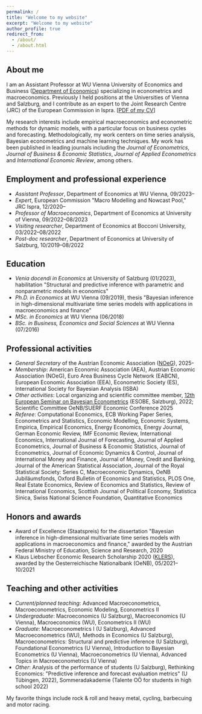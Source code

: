 ```yaml
---
permalink: /
title: "Welcome to my website"
excerpt: "Welcome to my website"
author_profile: true
redirect_from: 
  - /about/
  - /about.html
---
```


## About me
I am an Assistant Professor at WU Vienna University of Economics and Business ([Department of Economics](https://www.wu.ac.at/en/economics/)) specializing in econometrics and macroeconomics. Previously I held positions at the Universities of Vienna and Salzburg, and I contribute as an expert to the Joint Research Centre (JRC) of the European Commission in Ispra. [[PDF of my CV](https://www.dropbox.com/s/2xgz0ge1h4enc6i/cv.pdf?dl=0)]

My research interests include empirical macroeconomics and econometric methods for dynamic models, with a particular focus on business cycles and forecasting. Methodologically, my work centers on time series analysis, Bayesian econometrics and machine learning techniques. My work has been published in leading journals including the _Journal of Econometrics_, _Journal of Business & Economic Statistics_, _Journal of Applied Econometrics_ and _International Economic Review_, among others.

## Employment and professional experience
* _Assistant Professor_, Department of Economics at WU Vienna, 09/2023–
* _Expert_, European Commission "Macro Modelling and Nowcast Pool," JRC Ispra, 12/2020–
* _Professor of Macroeconomics_, Department of Economics at University of Vienna, 09/2022–08/2023
* _Visiting researcher_, Department of Economics at Bocconi University, 03/2022–08/2022
* _Post-doc researcher_, Department of Economics at University of Salzburg, 10/2019–08/2022

## Education
* _Venia docendi in Economics_ at University of Salzburg (01/2023), habilitation "Structural and predictive inference with parametric and nonparametric models in economics"
* _Ph.D. in Economics_ at WU Vienna (09/2019), thesis "Bayesian inference in high-dimensional multivariate time series models with applications in macroeconomics and finance"
* _MSc. in Economics_ at WU Vienna (06/2018)
* _BSc. in Business, Economics and Social Sciences_ at WU Vienna (07/2016)

## Professional activities
* _General Secretary_ of the Austrian Economic Association ([NOeG](https://en.noeg.ac.at/home)), 2025-
* _Membership_: American Economic Association (AEA), Austrian Economic Association (NOeG), Euro Area Business Cycle Network (EABCN), European Economic Association (EEA), Econometric Society (ES), International Society for Bayesian Analysis (ISBA)
* _Other activities_: Local organizing and scientific committee member, [12th European Seminar on Bayesian Econometrics](https://sites.google.com/view/esobe2022salzburg) (ESOBE, Salzburg), 2022; Scientific Committee OeNB/SUERF Economic Conference 2025
* _Referee_: Computational Economics, ECB Working Paper Series, Econometrics and Statistics, Economic Modelling, Economic Systems, Empirica, Empirical Economics, Energy Economics, Energy Journal, German Economic Review, IMF Economic Review, International Economics, International Journal of Forecasting, Journal of Applied Econometrics, Journal of Business & Economic Statistics, Journal of Econometrics, Journal of Economic Dynamics & Control, Journal of International Money and Finance, Journal of Money, Credit and Banking, Journal of the American Statistical Association, Journal of the Royal Statistical Society: Series C, Macroeconomic Dynamics, OeNB Jubiläumsfonds, Oxford Bulletin of Economics and Statistics, PLOS One, Real Estate Economics, Review of Economics and Statistics, Review of International Economics, Scottish Journal of Political Economy, Statistica Sinica, Swiss National Science Foundation, Quantitative Economics

## Honors and awards
* Award of Excellence (Staatspreis) for the dissertation "Bayesian inference in high-dimensional multivariate time series models with applications in macroeconomics and finance," awarded by the Austrian Federal Ministry of Education, Science and Research, 2020
* Klaus Liebscher Economic Research Scholarship 2020 ([KLERS](https://www.oenb.at/en/About-Us/Research-Promotion/scholarships_and_awards/klaus_liebscher_economic_research_scholarship.html)), awarded by the Oesterreichische Nationalbank (OeNB), 05/2021–10/2021

## Teaching and other activities
* _Current/planned teaching_: Advanced Macroeconometrics, Macroeconometrics, Economic Modeling, Econometrics II
* _Undergraduate_: Macroeconomics (U Salzburg), Macroeconomics (U Vienna), Macroeconomics (WU), Econometrics II (WU)
* _Graduate_: Macroeconometrics I (U Salzburg), Advanced Macroeconometrics (WU), Methods in Economics (U Salzburg), Macroeconometrics: Structural and predictive inference (U Salzburg), Foundational Econometrics (U Vienna), Introduction to Bayesian Econometrics (U Vienna), Macroeconometrics (U Vienna), Advanced Topics in Macroeconometrics (U Vienna)
* _Other_: Analysis of the performance of students (U Salzburg), Rethinking Economics: "Predictive inference and forecast evaluation metrics" (U Tübingen, 2022), Sommeradakademie (Talente OÖ for students in high school 2022)

My favorite things include rock & roll and heavy metal, cycling, barbecuing and motor racing.
